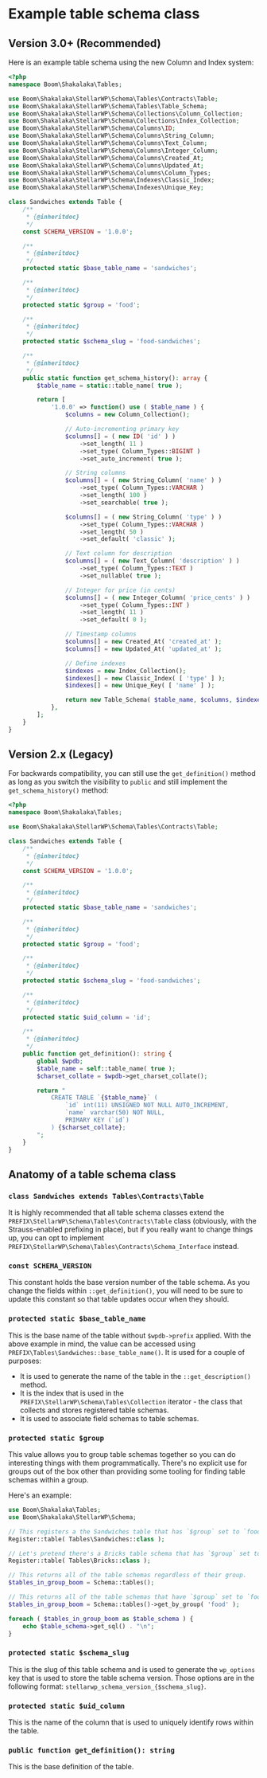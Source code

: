 # Example table schema class

## Version 3.0+ (Recommended)

Here is an example table schema using the new Column and Index system:

```php
<?php
namespace Boom\Shakalaka\Tables;

use Boom\Shakalaka\StellarWP\Schema\Tables\Contracts\Table;
use Boom\Shakalaka\StellarWP\Schema\Tables\Table_Schema;
use Boom\Shakalaka\StellarWP\Schema\Collections\Column_Collection;
use Boom\Shakalaka\StellarWP\Schema\Collections\Index_Collection;
use Boom\Shakalaka\StellarWP\Schema\Columns\ID;
use Boom\Shakalaka\StellarWP\Schema\Columns\String_Column;
use Boom\Shakalaka\StellarWP\Schema\Columns\Text_Column;
use Boom\Shakalaka\StellarWP\Schema\Columns\Integer_Column;
use Boom\Shakalaka\StellarWP\Schema\Columns\Created_At;
use Boom\Shakalaka\StellarWP\Schema\Columns\Updated_At;
use Boom\Shakalaka\StellarWP\Schema\Columns\Column_Types;
use Boom\Shakalaka\StellarWP\Schema\Indexes\Classic_Index;
use Boom\Shakalaka\StellarWP\Schema\Indexes\Unique_Key;

class Sandwiches extends Table {
	/**
	 * {@inheritdoc}
	 */
	const SCHEMA_VERSION = '1.0.0';

	/**
	 * {@inheritdoc}
	 */
	protected static $base_table_name = 'sandwiches';

	/**
	 * {@inheritdoc}
	 */
	protected static $group = 'food';

	/**
	 * {@inheritdoc}
	 */
	protected static $schema_slug = 'food-sandwiches';

	/**
	 * {@inheritdoc}
	 */
	public static function get_schema_history(): array {
		$table_name = static::table_name( true );

		return [
			'1.0.0' => function() use ( $table_name ) {
				$columns = new Column_Collection();

				// Auto-incrementing primary key
				$columns[] = ( new ID( 'id' ) )
					->set_length( 11 )
					->set_type( Column_Types::BIGINT )
					->set_auto_increment( true );

				// String columns
				$columns[] = ( new String_Column( 'name' ) )
					->set_type( Column_Types::VARCHAR )
					->set_length( 100 )
					->set_searchable( true );

				$columns[] = ( new String_Column( 'type' ) )
					->set_type( Column_Types::VARCHAR )
					->set_length( 50 )
					->set_default( 'classic' );

				// Text column for description
				$columns[] = ( new Text_Column( 'description' ) )
					->set_type( Column_Types::TEXT )
					->set_nullable( true );

				// Integer for price (in cents)
				$columns[] = ( new Integer_Column( 'price_cents' ) )
					->set_type( Column_Types::INT )
					->set_length( 11 )
					->set_default( 0 );

				// Timestamp columns
				$columns[] = new Created_At( 'created_at' );
				$columns[] = new Updated_At( 'updated_at' );

				// Define indexes
				$indexes = new Index_Collection();
				$indexes[] = new Classic_Index( [ 'type' ] );
				$indexes[] = new Unique_Key( [ 'name' ] );

				return new Table_Schema( $table_name, $columns, $indexes );
			},
		];
	}
}
```

## Version 2.x (Legacy)

For backwards compatibility, you can still use the `get_definition()` method as long as you switch the visibility to `public` and still implement the `get_schema_history()` method:

```php
<?php
namespace Boom\Shakalaka\Tables;

use Boom\Shakalaka\StellarWP\Schema\Tables\Contracts\Table;

class Sandwiches extends Table {
	/**
	 * {@inheritdoc}
	 */
	const SCHEMA_VERSION = '1.0.0';

	/**
	 * {@inheritdoc}
	 */
	protected static $base_table_name = 'sandwiches';

	/**
	 * {@inheritdoc}
	 */
	protected static $group = 'food';

	/**
	 * {@inheritdoc}
	 */
	protected static $schema_slug = 'food-sandwiches';

	/**
	 * {@inheritdoc}
	 */
	protected static $uid_column = 'id';

	/**
	 * {@inheritdoc}
	 */
	public function get_definition(): string {
		global $wpdb;
		$table_name = self::table_name( true );
		$charset_collate = $wpdb->get_charset_collate();

		return "
			CREATE TABLE `{$table_name}` (
				`id` int(11) UNSIGNED NOT NULL AUTO_INCREMENT,
				`name` varchar(50) NOT NULL,
				PRIMARY KEY (`id`)
			) {$charset_collate};
		";
	}
}
```

## Anatomy of a table schema class

### `class Sandwiches extends Tables\Contracts\Table`

It is highly recommended that all table schema classes extend the `PREFIX\StellarWP\Schema\Tables\Contracts\Table` class (obviously, with the Strauss-enabled prefixing in place), but if you really want to change things up, you can opt to implement `PREFIX\StellarWP\Schema\Tables\Contracts\Schema_Interface` instead.

### `const SCHEMA_VERSION`

This constant holds the base version number of the table schema. As you change the fields within `::get_definition()`, you will need to be sure to update this constant so that table updates occur when they should.

### `protected static $base_table_name`

This is the base name of the table without `$wpdb->prefix` applied. With the above example in mind, the value can be accessed using `PREFIX\Tables\Sandwiches::base_table_name()`. It is used for a couple of purposes:

* It is used to generate the name of the table in the `::get_description()` method.
* It is the index that is used in the `PREFIX\StellarWP\Schema\Tables\Collection` iterator - the class that collects and stores registered table schemas.
* It is used to associate field schemas to table schemas.

### `protected static $group`

This value allows you to group table schemas together so you can do interesting things with them programmatically. There's no explicit use for groups out of the box other than providing some tooling for finding table schemas within a group.

Here's an example:

```php
use Boom\Shakalaka\Tables;
use Boom\Shakalaka\StellarWP\Schema;

// This registers a the Sandwiches table that has `$group` set to `food`.
Register::table( Tables\Sandwiches::class );

// Let's pretend there's a Bricks table schema that has `$group` set to `not-food`.
Register::table( Tables\Bricks::class );

// This returns all of the table schemas regardless of their group.
$tables_in_group_boom = Schema::tables();

// This returns all of the table schemas that have `$group` set to `food`.
$tables_in_group_boom = Schema::tables()->get_by_group( 'food' );

foreach ( $tables_in_group_boom as $table_schema ) {
	echo $table_schema->get_sql() . "\n";
}
```

### `protected static $schema_slug`

This is the slug of this table schema and is used to generate the `wp_options` key that is used to store the table schema version. Those options are in the following format: `stellarwp_schema_version_{$schema_slug}`.

### `protected static $uid_column`

This is the name of the column that is used to uniquely identify rows within the table.

### `public function get_definition(): string`

This is the base definition of the table.


